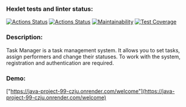 ### Hexlet tests and linter status:
[![Actions Status](https://github.com/piafson/java-project-99/actions/workflows/hexlet-check.yml/badge.svg)](https://github.com/piafson/java-project-99/actions)
[![Actions Status](https://github.com/piafson/java-project-99/actions/workflows/main.yml/badge.svg)](https://github.com/piafson/java-project-99/actions)
[![Maintainability](https://api.codeclimate.com/v1/badges/9e83ac2464452294bc79/maintainability)](https://codeclimate.com/github/piafson/java-project-99/maintainability)
[![Test Coverage](https://api.codeclimate.com/v1/badges/9e83ac2464452294bc79/test_coverage)](https://codeclimate.com/github/piafson/java-project-99/test_coverage)

### Description:
Task Manager is a task management system. It allows you to set tasks, assign performers and change their statuses. To work with the system, registration and authentication are required.

### Demo:
["https://java-project-99-czju.onrender.com/welcome"](https://java-project-99-czju.onrender.com/welcome)
